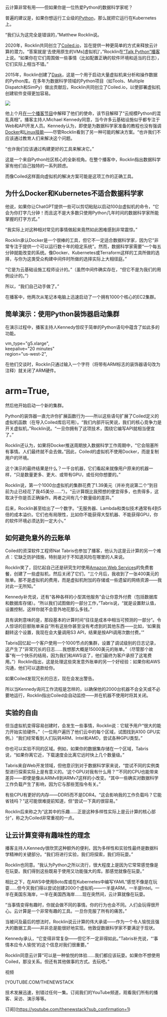 云计算非常有用——但如果你是一位热爱Python的数据科学家呢？

普遍的建议是，如果你想运行工业级的[Python](https://thenewstack.io/what-is-python/)，那么就把它运行在Kubernetes上。

“我们认为这完全是错误的，”Matthew Rocklin说。

2020年，Rocklin共同创立了[Coiled.io](https://coiled.io/)，旨在提供一种更简单的方式来释放云计算的潜力。“答案就是‘去使用原生的VMs[虚拟机]’，”Rocklin在[“Talk Python”播客](https://talkpython.fm/episodes/show/519/data-science-cloud-lessons-at-scale#transcript-section)上说。“如果你在它们周围做一些事情（比如配置正确的软件环境和适当的日志），它们实际上相当不错。”

2015年，Rocklin创建了[Dask](https://en.wikipedia.org/wiki/Dask_(software))，这是一个用于启动大量虚拟机来分析和操作数据的Python库。在多年为数据科学领域的Python项目（如Tools、Multiple Dispatch和SimPy）做出贡献后，Rocklin共同创立了Coiled.io，以使部署虚拟机创建软件变得更加容易。

[![](https://cdn.thenewstack.io/media/2025/10/88920bde-talkpython-300x225.png)](https://cdn.thenewstack.io/media/2025/10/88920bde-talkpython-300x225.png)

他上个月[在一个播客节目](https://www.youtube.com/live/omBibVGLzyo?si=Nmx6q00_j4A_i5ZH)中解释了他们的使命，该节目解释了“云规模Python的混乱真相”。播客主持人Michael Kennedy同意，当今许多云基础设施似乎都专注于Web和API开发人员。Kennedy认为，即使是为数据科学家准备的教程也没有强调[Docker](https://thenewstack.io/docker-containers-that-could-be-essential-for-your-small-business/)和[Linux技能](https://thenewstack.io/introduction-to-linux-operating-system/)——尽管Rocklin看到了另一种可能的解决方案。“也许我们不应该通过教育人们来解决这个问题。

“也许我们应该通过构建更好的工具来解决它。”

这是一个来自Python社区核心的全新视角。在整个播客中，Rocklin指出数据科学家有他们自己独特的一系列顾虑。

而像Coiled这样面向虚拟机的解决方案可能是这项工作的正确工具。

## 为什么Docker和Kubernetes不适合数据科学家

他说，如果你让ChatGPT提供一些可以剪切粘贴以启动100台虚拟机的命令，“它会为你打字几分钟！而且这不是大多数只使用Python几年时间的数据科学家所能掌握的打字方式。”

“我实际上对这种相对常见的事情做起来竟然如此困难感到非常震惊。”

Rocklin承认Docker是一个很棒的工具，但它不一定适合数据科学家，因为它“非常专注于提供一个可以运行数十年的稳定系统”。然而，数据科学家需要“一个每五分钟就能改变的系统。像Docker、Kubernetes或Terraform这样的工具所做的选择，与你为这类受众构建中间件时所做的选择实际上大相径庭。”

“它是为云基础设施工程师设计的。”（虽然中间件确实存在，“但它不是为我们的用例设计的。”）

所以，“我们自己动手做了。”

在播客中，他两次从笔记本电脑上迅速启动了一个拥有1000个核心的EC2集群。

## 简单演示：使用Python装饰器启动集群

在演示过程中，播客主持人Kennedy惊叹于简单的Python语句中蕴含了如此多的功能。

vm\_type="g5.xlarge",  
keepalive="20 minutes"  
region="us-west-2",

在他们交谈时，Rocklin只通过输入一个字符（将带有ARM标志的装饰器语句改为注释）就关闭了ARM硬件。

# arm=True,

然后他开始启动一个新的集群。

Python的装饰器一直允许你扩展函数行为——所以这些语句扩展了Coiled定义的虚拟机函数（在导入Coiled库后可用）。“我们内部开玩笑说，我们的核心竞争力是开关虚拟机，”Rocklin说。“一旦你拥有了这项技术，围绕它编写API就相当便宜了。”

Rocklin还认为，如果将Docker推送周期放入数据科学工作周期中，“它会阻塞所有事情。人们最终就不会去做。”因此，Coiled的虚拟机不使用Docker，而是复制用户的环境。

这个演示的最终结果是什么？一千台机器，它们看起来就像用户原来的机器一样，“只是数量更多、更大、或带有GPU，或任何你想要的。”

Rocklin说，第一个1000台虚拟机的集群花费了1.39美元（并补充说第二个“到目前为止已经花了我45美分……”）。“云计算既比我预想的便宜得多，也贵得多，这取决于你是否正确操作。两者之间有几个数量级的差异。”

后来，Rocklin甚至给出了一个数字。“无服务器、Lambda和类似技术通常有4到5倍的成本溢价。它们也有局限性，比如你不能获得大型机器、不能获得GPU，你的软件环境必须达到一定大小。”

## 如何避免意外的云账单

Coiled的资深软件工程师Nat Tabris也参加了播客，他认为这是云计算的另一个难点：它缺乏防护措施，特别是对于不知道风险在哪里的人来说。

Rocklin笑了，回忆起自己还是研究生时使用[Amazon Web Services](https://aws.amazon.com/?utm_content=inline+mention)的免费套餐，创建了一些虚拟机，然后关闭了它们，“三个月后，我收到了一张400美元的账单。那不是虚拟机的费用，而是虚拟机附加的存储或一些遗留的网络资源——我对此一无所知。”

Kennedy补充说，还有“各种各样的小型其他服务”会让你意外付费（包括数据库和数据库存储）。“所以我们试图做的一部分工作，”Tabris说，“就是设置默认值，设置控制，这样你就不会意外地花那么多钱。”

具有讽刺意味的是，那段基本的计算时间“往往是成本中相当可预测的一部分”。令人惊讶的巨额账单来自“所有这些你甚至没有考虑到的其他东西——比如，‘如果我翻转这个设置，我现在会大量调用S3 API，结果是按API调用次数付费。’”

Tabris回忆起一个客户使用一个1000节点的集群，设置了调试级别的日志记录，这产生了“非常冗长的日志……我想那大概是15000美元的账单。”（尽管那个故事“有一个快乐的结局，因为我们和AWS谈了，他们最终为客户承担了这笔费用。”）Rocklin指出，这是处理这些突发意外账单的另一个好经验：如果你和AWS沟通，他们可以退款给你。

如果Coiled发现冗长的日志，现在会发出警告。

所以当Kennedy询问工作流程是怎样的，以确保他的2000台机器不会全天或不必要地运行，Rocklin指出Coiled会自动监控——并在机器不使用时将其关闭。

## 实验的自由

但当虚拟机变得容易创建时，会发生一些事情，Rocklin说：它赋予用户“很大的能力开始实验硬件。”（一位用户遍历了他们云中的每个区域，试图找到A100 GPU实例。）“我们经常看到人们玩转ARM、Intel和AMD，尝试各种GPU类型。”

你也可以实验不同的区域。例如，如果你的数据集存储在一个区域，Tabris说，“如果你离它近，下载速度会比离它远时快上几个数量级。”

Tabris来自Web开发领域，但他意识到对于数据科学家来说，“尝试不同的实例类型进行探索实际上是有意义的。‘这个GPU对我有什么用？’”不同的CPU也能带来差异——即使是像从ARMv8到ARMv7这样的小改变。“其中一些确实对数据科学工作负载产生了影响，因为它与那些宽指令有关。”

有些CPU有更好的内存——DDR5而不是DDR4。“这会影响我的工作负载吗？它能省钱吗？”这可能很难提前知道，但“尝试一下真的很容易。”

Rocklin后来称之为“这其中的乐趣……正是这种多样性实际上是云计算的核心部分”，称之为Coiled非常重视的一点。

## 让云计算变得有趣味性的理念

播客主持人Kennedy很欣赏这种额外的便利，因为多样性和实验性最终是数据科学精神的关键部分。“我们将进行实验，我们将探索，我们将玩耍。”

Rocklin也同意。“我认为Python之所以流行，很大程度上是因为它常常感觉像是在玩耍。我们得到这些既易于使用又功能强大的库。那感觉就像在玩耍。”

相比之下，在AWS中使用Boto库或在Kubernetes中编写YAML“感觉不像是在玩耍……但今天我们得以尝试创建2000个虚拟机——一半是ARM，一半是Intel。一半在美国东海岸，一半在美国西海岸……现在突然间，云计算就像在玩耍。

“当事情变得有趣时，你就会做不同的事情。你的行为也会不同。人们会玩得很开心。云计算是一个非常有趣的工具。一旦你克服了所有的痛苦。”

当被问及最后的想法时，Rocklin说云计算的伟大承诺——作为一个令人愉悦且强大的数据工具——并非总是能很好地实现。他敦促数据科学家不要满足于现状。

Kennedy承认，“它变得非常复杂——但它不一定非得如此。”Tabris补充说，“‘事情本应令人愉悦’的这个信息对我们很重要。”

Rocklin同意云计算“可以是一种愉悦的体验……我们都应该玩耍。如果你不想使用Coiled，那没关系。但还有其他做事的方式。去玩吧。”

视频

[YOUTUBE.COM/THENEWSTACK

技术发展迅速，别错过任何一集。订阅我们的YouTube频道，观看我们所有的播客、采访、演示等等。

订阅](https://youtube.com/thenewstack?sub_confirmation=1)